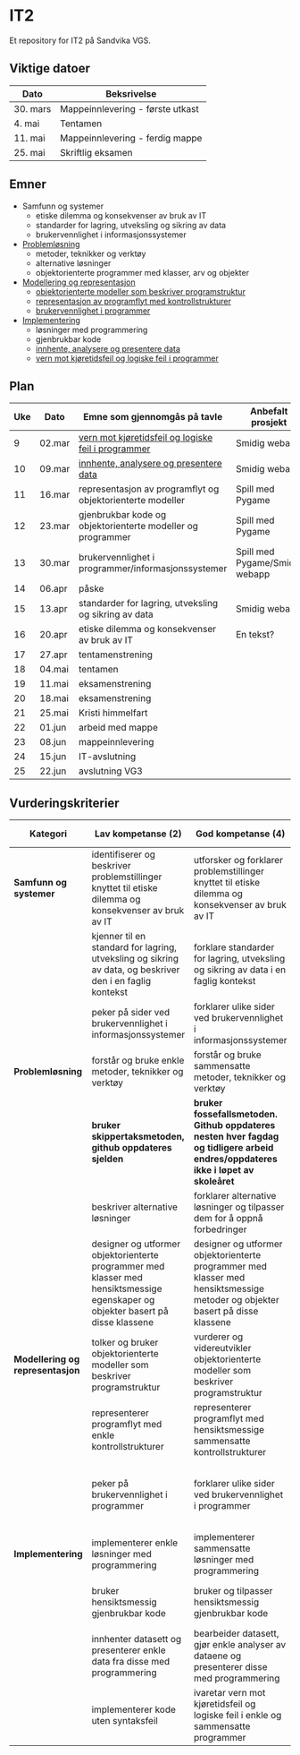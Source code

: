 # IT2

Et repository for IT2 på Sandvika VGS.

## Viktige datoer

| Dato     | Beksrivelse                      |
| -------- | -------------------------------- |
| 30. mars | Mappeinnlevering - første utkast |
| 4. mai   | Tentamen                         |
| 11. mai  | Mappeinnlevering - ferdig mappe  |
| 25. mai  | Skriftlig eksamen                |


## Emner

- Samfunn og systemer
  - etiske dilemma og konsekvenser av bruk av IT
  - standarder for lagring, utveksling og sikring av data
  - brukervennlighet i informasjonssystemer
- [Problemløsning](problemlosning/readme.md)
  - metoder, teknikker og verktøy
  - alternative løsninger
  - objektorienterte programmer med klasser, arv og objekter
- [Modellering og representasjon](modellering-og-representasjon/readme.md)
  - [objektorienterte modeller som beskriver programstruktur](modellering-og-representasjon/readme.md#objektorienterte-modeller-som-beskriver-programstruktur)
  - [representasjon av programflyt med kontrollstrukturer](modellering-og-representasjon/readme.md#representasjon-av-programflyt-med-kontrollstrukturer)
  - [brukervennlighet i programmer](modellering-og-representasjon/readme.md#brukervennlighet-i-programmer)
- [Implementering](implementering/readme.md)
  - løsninger med programmering
  - gjenbrukbar kode
  - [innhente, analysere og presentere data](implementering/readme.md#innhente-analysere-og-presentere-data)
  - [vern mot kjøretidsfeil og logiske feil i programmer](./implementering/readme.md#vern-mot-kjøretidsfeil-og-logiske-feil-i-programmer)


## Plan

| Uke | Dato   | Emne som gjennomgås på tavle                                                                                                          | Anbefalt prosjekt              |
| --- | ------ | ------------------------------------------------------------------------------------------------------------------------------------- | ------------------------------ |
| 9   | 02.mar | [vern mot kjøretidsfeil og logiske feil i programmer](./implementering/readme.md#vern-mot-kjøretidsfeil-og-logiske-feil-i-programmer) | Smidig webapp                  |
| 10  | 09.mar | [innhente, analysere og presentere data](implementering/readme.md#innhente-analysere-og-presentere-data)                              | Smidig webapp                  |
| 11  | 16.mar | representasjon av programflyt og objektorienterte modeller                                                                            | Spill med Pygame               |
| 12  | 23.mar | gjenbrukbar kode og objektorienterte modeller og programmer                                                                           | Spill med Pygame               |
| 13  | 30.mar | brukervennlighet i programmer/informasjonssystemer                                                                                    | Spill med Pygame/Smidig webapp |
| 14  | 06.apr | påske                                                                                                                                 |                                |
| 15  | 13.apr | standarder for lagring, utveksling og sikring av data                                                                                 | Smidig webapp                  |
| 16  | 20.apr | etiske dilemma og konsekvenser av bruk av IT                                                                                          | En tekst?                      |
| 17  | 27.apr | tentamenstrening                                                                                                                      |                                |
| 18  | 04.mai | tentamen                                                                                                                              |                                |
| 19  | 11.mai | eksamenstrening                                                                                                                       |                                |
| 20  | 18.mai | eksamenstrening                                                                                                                       |                                |
| 21  | 25.mai | Kristi himmelfart                                                                                                                     |                                |
| 22  | 01.jun | arbeid med mappe                                                                                                                      |                                |
| 23  | 08.jun | mappeinnlevering                                                                                                                      |                                |
| 24  | 15.jun | IT-avslutning                                                                                                                         |                                |
| 25  | 22.jun | avslutning VG3                                                                                                                        |                                |

## Vurderingskriterier

| Kategori                          | Lav kompetanse (2)                                                                                                               | God kompetanse (4)                                                                                                                 | Utmerket kompetanse (6)                                                                                               |
| --------------------------------- | -------------------------------------------------------------------------------------------------------------------------------- | ---------------------------------------------------------------------------------------------------------------------------------- | --------------------------------------------------------------------------------------------------------------------- |
| **Samfunn og systemer**           | identifiserer og beskriver problemstillinger knyttet til etiske dilemma og konsekvenser av bruk av IT                            | utforsker og forklarer problemstillinger knyttet til etiske dilemma og konsekvenser av bruk av IT                                  | utforsker og vurderer problemstillinger knyttet til etiske dilemma og konsekvenser av bruk av IT ved kritisk drøfting |
|                                   | kjenner til en standard for lagring, utveksling og sikring av data, og beskriver den i en faglig kontekst                        | forklare standarder for lagring, utveksling og sikring av data i en faglig kontekst                                                | gjør rede for standarder for lagring, utveksling og sikring av data med faglige begrunnelser og forklaringer          |
|                                   | peker på sider ved brukervennlighet i informasjonssystemer                                                                       | forklarer ulike sider ved brukervennlighet i informasjonssystemer                                                                  | vurderer brukervennlighet i informasjonssystemer                                                                      |
| **Problemløsning**                | forstår og bruke enkle metoder, teknikker og verktøy                                                                             | forstår og bruke sammensatte metoder, teknikker og verktøy                                                                         | hensiktsmessig anvende avanserte metoder, teknikker og verktøy                                                        |
|                                   | **bruker skippertaksmetoden, github oppdateres sjelden**                                                                         | **bruker fossefallsmetoden. Github oppdateres nesten hver fagdag og tidligere arbeid endres/oppdateres ikke i løpet av skoleåret** | **arbeider smidig. Github oppdateres hver fagdag og tidligere arbeid endres/oppdateres i løpet av skoleåret**         |
|                                   | beskriver alternative løsninger                                                                                                  | forklarer alternative løsninger og tilpasser dem for å oppnå forbedringer                                                          | grundig vurderer alternative løsninger og gjøre hensiktsmessige valg                                                  |
|                                   | designer og utformer objektorienterte programmer med klasser med hensiktsmessige egenskaper og objekter basert på disse klassene | designer og utformer objektorienterte programmer med klasser med hensiktsmessige metoder og objekter basert på disse klassene      | designer og utformer objektorienterte programmer med klasser med hensiktsmessig arv og objekter basert på de klassene |
| **Modellering og representasjon** | tolker og bruker objektorienterte modeller som beskriver programstruktur                                                         | vurderer og videreutvikler objektorienterte modeller som beskriver programstruktur                                                 | forbedre og lager komplette objektorienterte modeller som beskriver programstruktur                                   |
|                                   | representerer programflyt med enkle kontrollstrukturer                                                                           | representerer programflyt med hensiktsmessige sammensatte kontrollstrukturer                                                       | representerer programflyt med hensiktsmessige og effektive avanserte kontrollstrukturer                               |
|                                   | peker på brukervennlighet i programmer                                                                                           | forklarer ulike sider ved brukervennlighet i programmer                                                                            | vurderer brukervennlighet i programmer og foreslår hensiktsmessige forbedringer                                       |
| **Implementering**                | implementerer enkle løsninger med programmering                                                                                  | implementerer sammensatte løsninger med programmering                                                                              | implementerer avanserte løsninger med programmering                                                                   |
|                                   | bruker hensiktsmessig gjenbrukbar kode                                                                                           | bruker og tilpasser hensiktsmessig gjenbrukbar kode                                                                                | bruker, tilpasser og utvikler hensiktsmessig gjenbrukbar kode                                                         |
|                                   | innhenter datasett og presenterer enkle data fra disse med programmering                                                         | bearbeider datasett, gjør enkle analyser av dataene og presenterer disse med programmering                                         | gjør sammensatte analyser av datasett og presenterer disse med programmering                                          |
|                                   | implementerer kode uten syntaksfeil                                                                                              | ivaretar vern mot kjøretidsfeil og logiske feil i enkle og sammensatte programmer                                                  | ivaretar vern mot kjøretidsfeil og logiske feil i avanserte programmer                                                |


